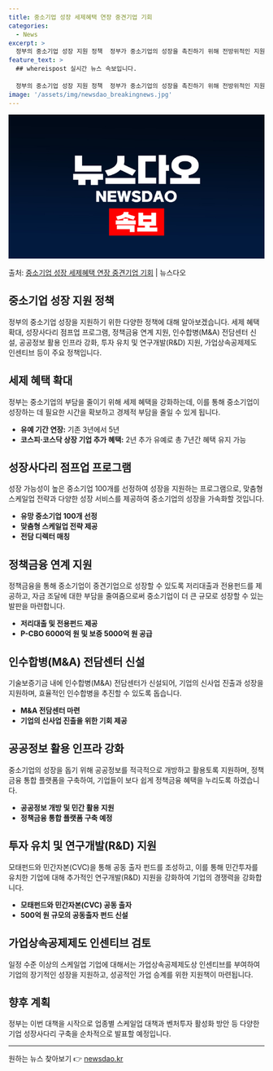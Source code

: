 ```yaml
---
title: 중소기업 성장 세제혜택 연장 중견기업 기회
categories:
  - News
excerpt: >
  정부의 중소기업 성장 지원 정책  정부가 중소기업의 성장을 촉진하기 위해 전방위적인 지원 정책을 마련했습니다…
feature_text: >
  ## whereispost 실시간 뉴스 속보입니다.

  정부의 중소기업 성장 지원 정책  정부가 중소기업의 성장을 촉진하기 위해 전방위적인 지원 정책을 마련했습니다…
image: '/assets/img/newsdao_breakingnews.jpg'
---
```


![뉴스다오 속보](/assets/img/newsdao_breakingnews.jpg)

<p>출처: <a href="https://newsdao.kr/4030" rel="dofollow">중소기업 성장 세제혜택 연장 중견기업 기회</a> | 뉴스다오</p>

<h2 data-ke-size="size26">중소기업 성장 지원 정책</h2>
<p data-ke-size="size16">정부의 중소기업 성장을 지원하기 위한 다양한 정책에 대해 알아보겠습니다. 세제 혜택 확대, 성장사다리 점프업 프로그램, 정책금융 연계 지원, 인수합병(M&A) 전담센터 신설, 공공정보 활용 인프라 강화, 투자 유치 및 연구개발(R&D) 지원, 가업상속공제제도 인센티브 등이 주요 정책입니다.</p>

<h2 data-ke-size="size26">세제 혜택 확대</h2>
<p data-ke-size="size16">정부는 중소기업의 부담을 줄이기 위해 세제 혜택을 강화하는데, 이를 통해 중소기업이 성장하는 데 필요한 시간을 확보하고 경제적 부담을 줄일 수 있게 됩니다.</p>
<ul>
    <li><b>유예 기간 연장:</b> 기존 3년에서 5년</li>
    <li><b>코스피·코스닥 상장 기업 추가 혜택:</b> 2년 추가 유예로 총 7년간 혜택 유지 가능</li>
</ul>

<h2 data-ke-size="size26">성장사다리 점프업 프로그램</h2>
<p data-ke-size="size16">성장 가능성이 높은 중소기업 100개를 선정하여 성장을 지원하는 프로그램으로, 맞춤형 스케일업 전략과 다양한 성장 서비스를 제공하여 중소기업의 성장을 가속화할 것입니다.</p>
<ul>
    <li><b>유망 중소기업 100개 선정</b></li>
    <li><b>맞춤형 스케일업 전략 제공</b></li>
    <li><b>전담 디렉터 매칭</b></li>
</ul>

<h2 data-ke-size="size26">정책금융 연계 지원</h2>
<p data-ke-size="size16">정책금융을 통해 중소기업이 중견기업으로 성장할 수 있도록 저리대출과 전용펀드를 제공하고, 자금 조달에 대한 부담을 줄여줌으로써 중소기업이 더 큰 규모로 성장할 수 있는 발판을 마련합니다.</p>
<ul>
    <li><b>저리대출 및 전용펀드 제공</b></li>
    <li><b>P-CBO 6000억 원 및 보증 5000억 원 공급</b></li>
</ul>

<h2 data-ke-size="size26">인수합병(M&A) 전담센터 신설</h2>
<p data-ke-size="size16">기술보증기금 내에 인수합병(M&A) 전담센터가 신설되어, 기업의 신사업 진출과 성장을 지원하며, 효율적인 인수합병을 추진할 수 있도록 돕습니다.</p>
<ul>
    <li><b>M&A 전담센터 마련</b></li>
    <li><b>기업의 신사업 진출을 위한 기회 제공</b></li>
</ul>

<h2 data-ke-size="size26">공공정보 활용 인프라 강화</h2>
<p data-ke-size="size16">중소기업의 성장을 돕기 위해 공공정보를 적극적으로 개방하고 활용토록 지원하며, 정책금융 통합 플랫폼을 구축하여, 기업들이 보다 쉽게 정책금융 혜택을 누리도록 하겠습니다.</p>
<ul>
    <li><b>공공정보 개방 및 민간 활용 지원</b></li>
    <li><b>정책금융 통합 플랫폼 구축 예정</b></li>
</ul>

<h2 data-ke-size="size26">투자 유치 및 연구개발(R&D) 지원</h2>
<p data-ke-size="size16">모태펀드와 민간자본(CVC)을 통해 공동 출자 펀드를 조성하고, 이를 통해 민간투자를 유치한 기업에 대해 추가적인 연구개발(R&D) 지원을 강화하여 기업의 경쟁력을 강화합니다.</p>
<ul>
    <li><b>모태펀드와 민간자본(CVC) 공동 출자</b></li>
    <li><b>500억 원 규모의 공동출자 펀드 신설</b></li>
</ul>

<h2 data-ke-size="size26">가업상속공제제도 인센티브 검토</h2>
<p data-ke-size="size16">일정 수준 이상의 스케일업 기업에 대해서는 가업상속공제제도상 인센티브를 부여하여 기업의 장기적인 성장을 지원하고, 성공적인 가업 승계를 위한 지원책이 마련됩니다.</p>

<h2 data-ke-size="size26">향후 계획</h2>
<p data-ke-size="size16">정부는 이번 대책을 시작으로 업종별 스케일업 대책과 벤처투자 활성화 방안 등 다양한 기업 성장사다리 구축을 순차적으로 발표할 예정입니다.</p>
<hr>
<p data-ke-size="size16"></p> 

원하는 뉴스 찾아보기 👉 <a href="https://newsdao.kr" rel="dofollow">newsdao.kr</a>


